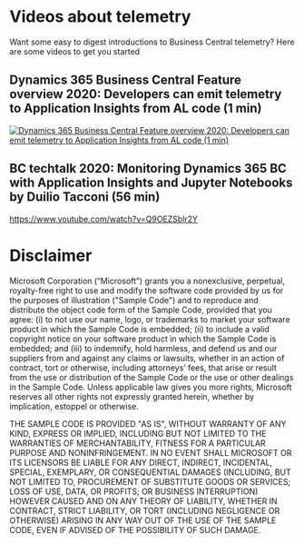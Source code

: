 # Videos about telemetry
Want some easy to digest introductions to Business Central telemetry? Here are some videos to get you started

## Dynamics 365 Business Central Feature overview 2020: Developers can emit telemetry to Application Insights from AL code (1 min)
[![Dynamics 365 Business Central Feature overview 2020: Developers can emit telemetry to Application Insights from AL code (1 min)](https://img.youtube.com/vi/gFG5E9Xd5bA/0.jpg)](https://www.youtube.com/watch?v=gFG5E9Xd5bA)

## BC techtalk 2020: Monitoring Dynamics 365 BC with Application Insights and Jupyter Notebooks by Duilio Tacconi (56 min)
https://www.youtube.com/watch?v=Q9OEZSblr2Y




# Disclaimer
Microsoft Corporation (“Microsoft”) grants you a nonexclusive, perpetual, royalty-free right to use and modify the software code provided by us for the purposes of illustration  ("Sample Code") and to reproduce and distribute the object code form of the Sample Code, provided that you agree: (i) to not use our name, logo, or trademarks to market your software product in which the Sample Code is embedded; (ii) to include a valid copyright notice on your software product in which the Sample Code is embedded; and (iii) to indemnify, hold harmless, and defend us and our suppliers from and against any claims or lawsuits, whether in an action of contract, tort or otherwise, including attorneys’ fees, that arise or result from the use or distribution of the Sample Code or the use or other dealings in the Sample Code. Unless applicable law gives you more rights, Microsoft reserves all other rights not expressly granted herein, whether by implication, estoppel or otherwise. 

THE SAMPLE CODE IS PROVIDED "AS IS", WITHOUT WARRANTY OF ANY KIND, EXPRESS OR IMPLIED, INCLUDING BUT NOT LIMITED TO THE WARRANTIES OF MERCHANTABILITY, FITNESS FOR A PARTICULAR PURPOSE AND NONINFRINGEMENT. IN NO EVENT SHALL MICROSOFT OR ITS LICENSORS BE LIABLE FOR ANY DIRECT, INDIRECT, INCIDENTAL, SPECIAL, EXEMPLARY, OR CONSEQUENTIAL DAMAGES (INCLUDING, BUT NOT LIMITED TO, PROCUREMENT OF SUBSTITUTE GOODS OR SERVICES; LOSS OF USE, DATA, OR PROFITS; OR BUSINESS INTERRUPTION) HOWEVER CAUSED AND ON ANY THEORY OF LIABILITY, WHETHER IN CONTRACT, STRICT LIABILITY, OR TORT (INCLUDING NEGLIGENCE OR OTHERWISE) ARISING IN ANY WAY OUT OF THE USE OF THE SAMPLE CODE, EVEN IF ADVISED OF THE POSSIBILITY OF SUCH DAMAGE.
